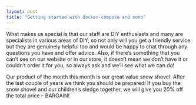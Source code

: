 ```yaml
---
layout: post
title: "Getting started with docker-compose and mono"
---
```

What makes us special is that our staff are DIY enthusiasts and many are specialists in various areas of DIY, so not only will you get a friendly service but they are genuinely helpful too and would be happy to chat through any questions you have and offer advice. Also, if there’s something that you can’t see on our website or in our store, it doesn’t mean we don’t have it or couldn’t order it for you, so always ask and we’ll see what we can do!

<!--more-->

Our product of the month this month is our great value snow shovel. After the last couple of years we think you should be prepared! If you buy the snow shovel and our children’s sledge together, we will give you 20% off the total price – BARGAIN!
